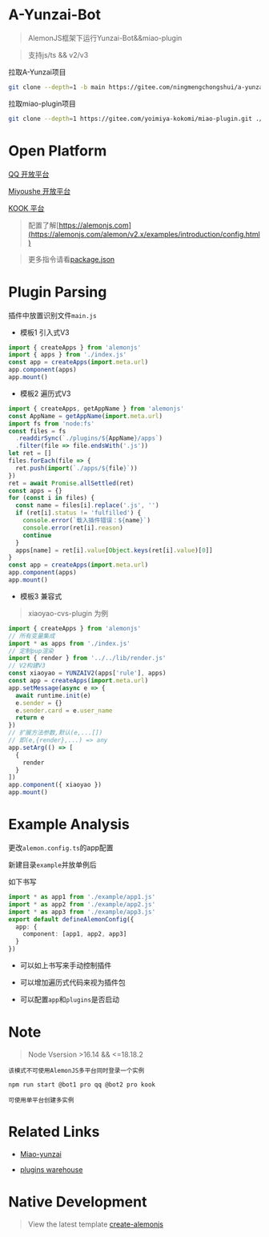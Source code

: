 # A-Yunzai-Bot

> AlemonJS框架下运行Yunzai-Bot&&miao-plugin

> 支持js/ts && v2/v3

拉取A-Yunzai项目

```sh
git clone --depth=1 -b main https://gitee.com/ningmengchongshui/a-yunzai.git
```

拉取miao-plugin项目

```sh
git clone --depth=1 https://gitee.com/yoimiya-kokomi/miao-plugin.git ./plugins/miao-plugin
```

# Open Platform

[QQ 开放平台](https://q.qq.com/#/)

[Miyoushe 开放平台](https://open.miyoushe.com/#/login)

[KOOK 平台](https://developer.kookapp.cn/doc/)

> 配置了解[https://alemonjs.com](https://alemonjs.com/alemon/v2.x/examples/introduction/config.html)

> 更多指令请看[package.json](./package.json)

# Plugin Parsing

插件中放置识别文件`main.js`

- 模板1 引入式V3

```js
import { createApps } from 'alemonjs'
import { apps } from './index.js'
const app = createApps(import.meta.url)
app.component(apps)
app.mount()
```

- 模板2 遍历式V3

```js
import { createApps, getAppName } from 'alemonjs'
const AppName = getAppName(import.meta.url)
import fs from 'node:fs'
const files = fs
  .readdirSync(`./plugins/${AppName}/apps`)
  .filter(file => file.endsWith('.js'))
let ret = []
files.forEach(file => {
  ret.push(import(`./apps/${file}`))
})
ret = await Promise.allSettled(ret)
const apps = {}
for (const i in files) {
  const name = files[i].replace('.js', '')
  if (ret[i].status != 'fulfilled') {
    console.error(`载入插件错误：${name}`)
    console.error(ret[i].reason)
    continue
  }
  apps[name] = ret[i].value[Object.keys(ret[i].value)[0]]
}
const app = createApps(import.meta.url)
app.component(apps)
app.mount()
```

- 模板3 兼容式

> xiaoyao-cvs-plugin 为例

```js
import { createApps } from 'alemonjs'
// 所有变量集成
import * as apps from './index.js'
// 定制pup渲染
import { render } from '../../lib/render.js'
// V2构建V3
const xiaoyao = YUNZAIV2(apps['rule'], apps)
const app = createApps(import.meta.url)
app.setMessage(async e => {
  await runtime.init(e)
  e.sender = {}
  e.sender.card = e.user_name
  return e
})
// 扩展方法参数,默认(e,...[])
// 即(e,{render},...) => any
app.setArg(() => [
  {
    render
  }
])
app.component({ xiaoyao })
app.mount()
```

# Example Analysis

更改`alemon.config.ts`的app配置

新建目录`example`并放单例后

如下书写

```ts
import * as app1 from './example/app1.js'
import * as app2 from './example/app2.js'
import * as app3 from './example/app3.js'
export default defineAlemonConfig({
  app: {
    component: [app1, app2, app3]
  }
})
```

- 可以如上书写来手动控制插件

- 可以增加遍历式代码来视为插件包

- 可以配置`app`和`plugins`是否启动

# Note

> Node Vsersion >16.14 && <=18.18.2

`该模式不可使用AlemonJS多平台同时登录一个实例`

`npm run start @bot1 pro qq @bot2 pro kook `

`可使用单平台创建多实例`

# Related Links

- [Miao-yunzai](https://gitee.com/yoimiya-kokomi/Miao-Yunzai)

- [plugins warehouse](https://gitee.com/yhArcadia/Yunzai-Bot-plugins-index)

# Native Development

> View the latest template [create-alemonjs](https://gitee.com/ningmengchongshui/alemon/tree/cli/bin)
